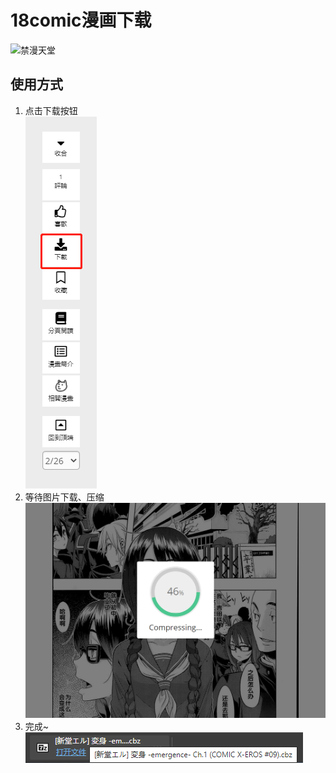 # 18comic漫画下载
![禁漫天堂](https://18comic.vip/media/logo/new_logo.png)
## 使用方式
1. 点击下载按钮  
   ![step1](step1.png)
1. 等待图片下载、压缩  
   ![step2](step2.png)
1. 完成~  
   ![step3](step3.png)
